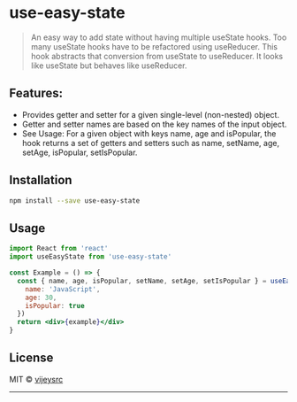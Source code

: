 # use-easy-state

> An easy way to add state without having multiple useState hooks. Too many useState hooks have to be refactored using useReducer. This hook abstracts that conversion from useState to useReducer. It looks like useState but behaves like useReducer.

## Features:
  - Provides getter and setter for a given single-level (non-nested) object.
  - Getter and setter names are based on the key names of the input object.
  - See Usage: For a given object with keys name, age and isPopular, the hook returns a set of getters and setters such as name, setName, age, setAge, isPopular, setIsPopular.

## Installation

```bash
npm install --save use-easy-state
```

## Usage

```jsx
import React from 'react'
import useEasyState from 'use-easy-state'

const Example = () => {
  const { name, age, isPopular, setName, setAge, setIsPopular } = useEasyState({
    name: 'JavaScript',
    age: 30,
    isPopular: true
  })
  return <div>{example}</div>
}
```

## License

MIT © [vijeysrc](https://github.com/vijeysrc)

---

